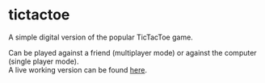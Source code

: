 # tictactoe
A simple digital version of the popular TicTacToe game.

Can be played against a friend (multiplayer mode) or against the computer (single player mode).  
A live working version can be found [here](http://shrey.co/tictacttoe).
